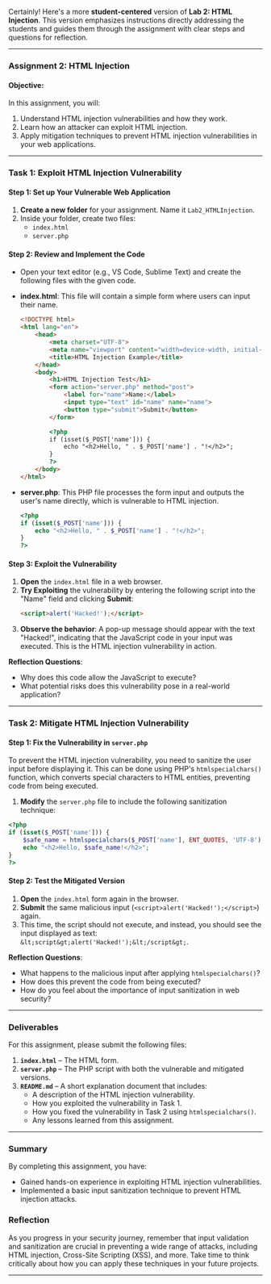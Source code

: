 Certainly! Here's a more **student-centered** version of **Lab 2: HTML Injection**. This version emphasizes instructions directly addressing the students and guides them through the assignment with clear steps and questions for reflection.

---

### **Assignment 2: HTML Injection**

#### **Objective:**
In this assignment, you will:
1. Understand HTML injection vulnerabilities and how they work.
2. Learn how an attacker can exploit HTML injection.
3. Apply mitigation techniques to prevent HTML injection vulnerabilities in your web applications.

---

### **Task 1: Exploit HTML Injection Vulnerability**

#### **Step 1: Set up Your Vulnerable Web Application**

1. **Create a new folder** for your assignment. Name it `Lab2_HTMLInjection`.
2. Inside your folder, create two files:
   - `index.html`
   - `server.php`

#### **Step 2: Review and Implement the Code**

- Open your text editor (e.g., VS Code, Sublime Text) and create the following files with the given code.

- **index.html**: This file will contain a simple form where users can input their name.

  ```html
  <!DOCTYPE html>
  <html lang="en">
      <head>
          <meta charset="UTF-8">
          <meta name="viewport" content="width=device-width, initial-scale=1.0">
          <title>HTML Injection Example</title>
      </head>
      <body>
          <h1>HTML Injection Test</h1>
          <form action="server.php" method="post">
              <label for="name">Name:</label>
              <input type="text" id="name" name="name">
              <button type="submit">Submit</button>
          </form>

          <?php
          if (isset($_POST['name'])) {
              echo "<h2>Hello, " . $_POST['name'] . "!</h2>";
          }
          ?>
      </body>
  </html>
  ```

- **server.php**: This PHP file processes the form input and outputs the user's name directly, which is vulnerable to HTML injection.

  ```php
  <?php
  if (isset($_POST['name'])) {
      echo "<h2>Hello, " . $_POST['name'] . "!</h2>";
  }
  ?>
  ```

#### **Step 3: Exploit the Vulnerability**

1. **Open** the `index.html` file in a web browser.
2. **Try Exploiting** the vulnerability by entering the following script into the "Name" field and clicking **Submit**:
   ```html
   <script>alert('Hacked!');</script>
   ```
3. **Observe the behavior**: A pop-up message should appear with the text "Hacked!", indicating that the JavaScript code in your input was executed. This is the HTML injection vulnerability in action.

**Reflection Questions**:
- Why does this code allow the JavaScript to execute?
- What potential risks does this vulnerability pose in a real-world application?

---

### **Task 2: Mitigate HTML Injection Vulnerability**

#### **Step 1: Fix the Vulnerability in `server.php`**

To prevent the HTML injection vulnerability, you need to sanitize the user input before displaying it. This can be done using PHP's `htmlspecialchars()` function, which converts special characters to HTML entities, preventing code from being executed.

1. **Modify** the `server.php` file to include the following sanitization technique:

  ```php
  <?php
  if (isset($_POST['name'])) {
      $safe_name = htmlspecialchars($_POST['name'], ENT_QUOTES, 'UTF-8');
      echo "<h2>Hello, $safe_name!</h2>";
  }
  ?>
  ```

#### **Step 2: Test the Mitigated Version**

1. **Open** the `index.html` form again in the browser.
2. **Submit** the same malicious input (`<script>alert('Hacked!');</script>`) again.
3. This time, the script should not execute, and instead, you should see the input displayed as text: `&lt;script&gt;alert('Hacked!');&lt;/script&gt;`.

**Reflection Questions**:
- What happens to the malicious input after applying `htmlspecialchars()`?
- How does this prevent the code from being executed?
- How do you feel about the importance of input sanitization in web security?

---

### **Deliverables**

For this assignment, please submit the following files:

1. **`index.html`** – The HTML form.
2. **`server.php`** – The PHP script with both the vulnerable and mitigated versions.
3. **`README.md`** – A short explanation document that includes:
   - A description of the HTML injection vulnerability.
   - How you exploited the vulnerability in Task 1.
   - How you fixed the vulnerability in Task 2 using `htmlspecialchars()`.
   - Any lessons learned from this assignment.

---

### **Summary**

By completing this assignment, you have:
- Gained hands-on experience in exploiting HTML injection vulnerabilities.
- Implemented a basic input sanitization technique to prevent HTML injection attacks.
  
### **Reflection**

As you progress in your security journey, remember that input validation and sanitization are crucial in preventing a wide range of attacks, including HTML injection, Cross-Site Scripting (XSS), and more. Take time to think critically about how you can apply these techniques in your future projects.

---
